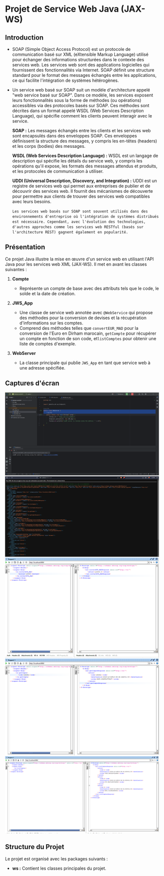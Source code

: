 # Projet de Service Web Java (JAX-WS)

## Introduction

- SOAP (Simple Object Access Protocol) est un protocole de communication basé sur XML (eXtensible Markup Language) utilisé pour échanger des informations structurées dans le contexte des services web. Les services web sont des applications logicielles qui fournissent des fonctionnalités via Internet. SOAP définit une structure standard pour le format des messages échangés entre les applications, ce qui facilite l'intégration de systèmes hétérogènes.

- Un service web basé sur SOAP suit un modèle d'architecture appelé "web service basé sur SOAP". Dans ce modèle, les services exposent leurs fonctionnalités sous la forme de méthodes (ou opérations) accessibles via des protocoles basés sur SOAP. Ces méthodes sont décrites dans un format appelé WSDL (Web Services Description Language), qui spécifie comment les clients peuvent interagir avec le service.


   **SOAP :**
   Les messages échangés entre les clients et les services web sont encapsulés dans des enveloppes SOAP. Ces enveloppes définissent la structure des messages, y compris les en-têtes (headers) et les corps (bodies) des messages.

   **WSDL (Web Services Description Language) :**
   WSDL est un langage de description qui spécifie les détails du service web, y compris les opérations qu'il expose, les formats des messages attendus et produits, et les protocoles de communication à utiliser.

   **UDDI (Universal Description, Discovery, and Integration) :**
   UDDI est un registre de services web qui permet aux entreprises de publier et de découvrir des services web. Il fournit des mécanismes de découverte pour permettre aux clients de trouver des services web compatibles avec leurs besoins.

  `Les services web basés sur SOAP sont souvent utilisés dans des environnements d'entreprise où l'intégration de systèmes distribués est nécessaire. Cependant, avec l'évolution des technologies, d'autres approches comme les services web RESTful (basés sur l'architecture REST) gagnent également en popularité.`

## Présentation

Ce projet Java illustre la mise en œuvre d'un service web en utilisant l'API Java pour les services web XML (JAX-WS). Il met en avant les classes suivantes :

1. **Compte**

   - Représente un compte de base avec des attributs tels que le code, le solde et la date de création.

2. **JWS_App**

   - Une classe de service web annotée avec `@WebService` qui propose des méthodes pour la conversion de devises et la récupération d'informations sur les comptes.
   - Comprend des méthodes telles que `convertEUR_MAD` pour la conversion de l'Euro en Dirham marocain, `getCompte` pour récupérer un compte en fonction de son code, et`listComptes` pour obtenir une liste de comptes d'exemple.

3. **WebServer**
   - La classe principale qui publie `JWS_App` en tant que service web à une adresse spécifiée.

## Captures d'écran

![Demarrage du serveur](./screenshots/1.png)
![WSDL](./screenshots/2.png)
![Convertion du EUR vers MAD](./screenshots/3.png)
![Methode getCompte](./screenshots/getCompte.png)
![Methode listComptes](./screenshots/listComptes.png)

## Structure du Projet

Le projet est organisé avec les packages suivants :

- **ws :** Contient les classes principales du projet.
